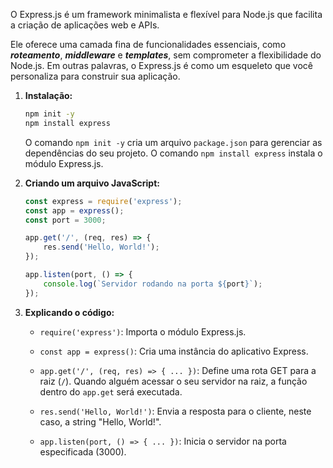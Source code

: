 O Express.js é um framework minimalista e flexível para Node.js que facilita a criação de aplicações web e APIs. 

Ele oferece uma camada fina de funcionalidades essenciais, como ***roteamento***, ***middleware*** e ***templates***, sem comprometer a flexibilidade do Node.js. Em outras palavras, o Express.js é como um esqueleto que você personaliza para construir sua aplicação.

1. **Instalação:**
	
	```Bash
	npm init -y
	npm install express
	```
	
	O comando `npm init -y` cria um arquivo `package.json` para gerenciar as dependências do seu projeto. O comando `npm install express` instala o módulo Express.js.

2. **Criando um arquivo JavaScript:**
	
	```JavaScript
	const express = require('express');
	const app = express();
	const port = 3000;
	
	app.get('/', (req, res) => {
		res.send('Hello, World!');
	});
	
	app.listen(port, () => {
		console.log(`Servidor rodando na porta ${port}`); 
	});
	```

3. **Explicando o código:**
    
    - `require('express')`: Importa o módulo Express.js.
    
    - `const app = express()`: Cria uma instância do aplicativo Express.
    
    - `app.get('/', (req, res) => { ... })`: Define uma rota GET para a raiz (`/`). Quando alguém acessar o seu servidor na raiz, a função dentro do `app.get` será executada.
    
    - `res.send('Hello, World!')`: Envia a resposta para o cliente, neste caso, a string "Hello, World!".
	
    - `app.listen(port, () => { ... })`: Inicia o servidor na porta especificada (3000).